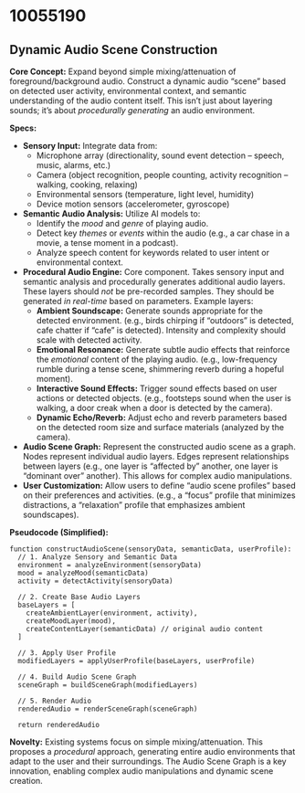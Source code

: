 # 10055190

## Dynamic Audio Scene Construction

**Core Concept:** Expand beyond simple mixing/attenuation of foreground/background audio. Construct a dynamic audio “scene” based on detected user activity, environmental context, and semantic understanding of the audio content itself. This isn’t just about layering sounds; it’s about *procedurally generating* an audio environment.

**Specs:**

*   **Sensory Input:** Integrate data from:
    *   Microphone array (directionality, sound event detection – speech, music, alarms, etc.)
    *   Camera (object recognition, people counting, activity recognition – walking, cooking, relaxing)
    *   Environmental sensors (temperature, light level, humidity)
    *   Device motion sensors (accelerometer, gyroscope)
*   **Semantic Audio Analysis:** Utilize AI models to:
    *   Identify the *mood* and *genre* of playing audio.
    *   Detect key *themes* or *events* within the audio (e.g., a car chase in a movie, a tense moment in a podcast).
    *   Analyze speech content for keywords related to user intent or environmental context.
*   **Procedural Audio Engine:** Core component.  Takes sensory input and semantic analysis and procedurally generates additional audio layers. These layers should *not* be pre-recorded samples. They should be generated *in real-time* based on parameters. Example layers:
    *   **Ambient Soundscape:** Generate sounds appropriate for the detected environment. (e.g., birds chirping if “outdoors” is detected, cafe chatter if “cafe” is detected).  Intensity and complexity should scale with detected activity.
    *   **Emotional Resonance:** Generate subtle audio effects that reinforce the *emotional* content of the playing audio. (e.g., low-frequency rumble during a tense scene, shimmering reverb during a hopeful moment).
    *   **Interactive Sound Effects:** Trigger sound effects based on user actions or detected objects. (e.g., footsteps sound when the user is walking, a door creak when a door is detected by the camera).
    *   **Dynamic Echo/Reverb:** Adjust echo and reverb parameters based on the detected room size and surface materials (analyzed by the camera).
*   **Audio Scene Graph:** Represent the constructed audio scene as a graph. Nodes represent individual audio layers. Edges represent relationships between layers (e.g., one layer is “affected by” another, one layer is “dominant over” another). This allows for complex audio manipulations.
*   **User Customization:**  Allow users to define “audio scene profiles” based on their preferences and activities. (e.g., a “focus” profile that minimizes distractions, a “relaxation” profile that emphasizes ambient soundscapes).

**Pseudocode (Simplified):**

```
function constructAudioScene(sensoryData, semanticData, userProfile):
  // 1. Analyze Sensory and Semantic Data
  environment = analyzeEnvironment(sensoryData)
  mood = analyzeMood(semanticData)
  activity = detectActivity(sensoryData)

  // 2. Create Base Audio Layers
  baseLayers = [
    createAmbientLayer(environment, activity),
    createMoodLayer(mood),
    createContentLayer(semanticData) // original audio content
  ]

  // 3. Apply User Profile
  modifiedLayers = applyUserProfile(baseLayers, userProfile)

  // 4. Build Audio Scene Graph
  sceneGraph = buildSceneGraph(modifiedLayers)

  // 5. Render Audio
  renderedAudio = renderSceneGraph(sceneGraph)

  return renderedAudio
```

**Novelty:**  Existing systems focus on simple mixing/attenuation. This proposes a *procedural* approach, generating entire audio environments that adapt to the user and their surroundings. The Audio Scene Graph is a key innovation, enabling complex audio manipulations and dynamic scene creation.